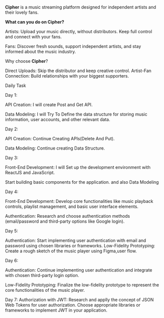**Cipher** is a music streaming platform designed for independent artists and their lovely fans.

**What can you do on Cipher?**

Artists: Upload your music directly, without distributors. Keep full control and connect with your fans.

Fans: Discover fresh sounds, support independent artists, and stay informed about the music industry.

Why choose **Cipher**?

Direct Uploads: Skip the distributor and keep creative control. Artist-Fan Connection: Build relationships with your biggest supporters.

Daily Task

Day 1:

API Creation: I will create Post and Get API.

 Data Modeling: I will Try To Define the data structure for storing music information, user accounts, and other relevant data.

Day 2:

API Creation: Continue Creating APIs(Delete And Put).

 Data Modeling: Continue creating Data Structure.

Day 3:

Front-End Development: I will Set up the development environment with ReactJS and JavaScript. 

Start building basic components for the application. and also Data Modeling

Day 4:

Front-End Development: Develop core functionalities like music playback controls, playlist management, and basic user interface elements.

 Authentication: Research and choose authentication methods (email/password and third-party options like Google login).

Day 5:

Authentication: Start implementing user authentication with email and password using chosen libraries or frameworks. Low-Fidelity Prototyping: Create a rough sketch of the music player using Figma,user flow.

Day 6:

Authentication: Continue implementing user authentication and integrate with chosen third-party login option. 

Low-Fidelity Prototyping: Finalize the low-fidelity prototype to represent the core functionalities of the music player.

Day 7: Authorization with JWT: Research and applly the concept of JSON Web Tokens for user authorization. Choose appropriate libraries or frameworks to implement JWT in your application.